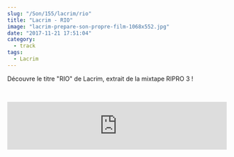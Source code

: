 ```yaml
--- 
slug: "/Son/155/lacrim/rio"
title: "Lacrim - RIO"
image: "lacrim-prepare-son-propre-film-1068x552.jpg"
date: "2017-11-21 17:51:04"
category:
  - track
tags:
  - Lacrim
---
```

<p>Découvre le titre "RIO" de Lacrim, extrait de la mixtape RIPRO 3 !</p><br/><p><iframe src="https://tools.applemusic.com/embed/v1/song/1299633561?country=fr" height="110px" width="100%" frameborder="0"></iframe></p>